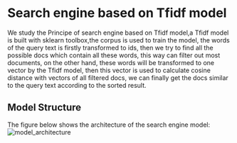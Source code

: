 # Search engine based on Tfidf model
We study the Principe of search engine based on Tfidf model,a Tfidf model is built with sklearn toolbox,the corpus is used to train the model, the words of the query text is firstly transformed to ids, then we try to find all the possible docs which contain all these words, this way can filter out most documents, on the other hand, these words will be transformed to one vector by the Tfidf model, then this vector is used to calculate cosine distance with vectors of all filtered docs, we can finally get the docs similar to the query text according to the sorted result.   

## Model Structure
The figure below shows the architecture of the search engine model:
![model_architecture](https://raw.github.com/huakeda1/Basic-algorithm-and-framework-study-for-AI/master/search_engine/associated_pngs/search_engine.png)  



